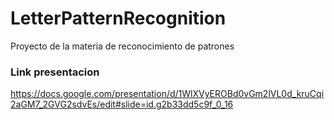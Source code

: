 # LetterPatternRecognition

Proyecto de la materia de reconocimiento de patrones

### Link presentacion

https://docs.google.com/presentation/d/1WlXVyEROBd0vGm2lVL0d_kruCqi2aGM7_2GVG2sdvEs/edit#slide=id.g2b33dd5c9f_0_16

